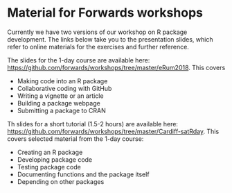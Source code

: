 # Material for Forwards workshops

Currently we have two versions of our workshop on R package development. The links below take you to the presentation slides, which 
refer to online materials for the exercises and further reference.

The slides for the 1-day course are available here: https://github.com/forwards/workshops/tree/master/eRum2018. This covers 

* Making code into an R package
* Collaborative coding with GitHub
* Writing a vignette or an article
* Building a package webpage
* Submitting a package to CRAN

Th slides for a short tutorial (1.5-2 hours) are available here: https://github.com/forwards/workshops/tree/master/Cardiff-satRday. This 
covers selected material from the 1-day course:

* Creating an R package
* Developing package code
* Testing package code
* Documenting functions and the package itself
* Depending on other packages
